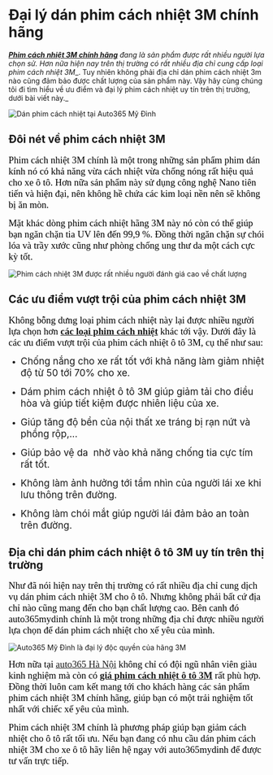 # **Đại lý dán phim cách nhiệt 3M chính hãng**

_[**Phim cách nhiệt 3M chính hãng**](https://auto365mydinh.vn/cac-san-pham/phim-cach-nhiet-3m) đang là sản phẩm được rất nhiều người lựa chọn sử. Hơn nữa hiện nay trên thị trường có rất nhiều địa chỉ cung cấp loại_ _phim cách nhiệt 3M__. Tuy nhiên không phải địa chỉ dán phim cách nhiệt 3m nào cũng đảm bảo được chất lượng của sản phẩm này. Vậy hãy cùng chúng tôi đi tìm hiểu về ưu điểm và đại lý phim cách nhiệt uy tín trên thị trường, dưới bài viết này._

![Dán phim cách nhiệt tại Auto365 Mỹ Đình](https://auto365mydinh.vn/wp-content/uploads/2021/06/auto365-my-dinh-dan-phim-cach-nhiet-cho-o-to.jpg)

## **Đôi nét về phim cách nhiệt 3M**

<span style="background-color:transparent; color:rgb(0, 0, 0); font-family:times new roman; font-size:14pt">Phim cách nhiệt 3M chính là một trong những sản phẩm phim dán kính nó có khả năng vừa cách nhiệt vừa chống nóng rất hiệu quả cho xe ô tô. Hơn nữa sản phẩm này sử dụng công nghệ Nano tiên tiến và hiện đại, nên không hề chứa các kim loại nền nên sẽ không bị ăn mòn.</span>

<span style="background-color:transparent; color:rgb(0, 0, 0); font-family:times new roman; font-size:14pt">Mặt khác dòng phim cách nhiệt hãng 3M này nó còn có thể giúp bạn ngăn chặn tia UV lên đến 99,9 %. Đồng thời ngăn chặn sự chói lóa và trầy xước cũng như phòng chống ung thư da một cách cực kỳ tốt.</span>

![Phim cách nhiệt 3M được rất nhiều người đánh giá cao về chất lượng](https://auto365mydinh.vn/wp-content/uploads/2021/06/phim-cach-nhiet-3m-luon-duoc-danh-gia-cao-ve-chat-luong.jpg)

## **Các ưu điểm vượt trội của phim cách nhiệt 3M**

<span style="background-color:transparent; color:rgb(0, 0, 0); font-family:times new roman; font-size:14pt">Không bỗng dưng loại phim cách nhiệt này lại được nhiều người lựa chọn hơn [**các loại phim cách nhiệt**](https://auto365mydinh.vn/phim-cach-nhiet) khác tới vậy. Dưới đây là các ưu điểm vượt trội của phim cách nhiệt ô tô 3M, cụ thể như sau:</span>

*   <span style="background-color:transparent; font-size:14pt">Chống nắng cho xe rất tốt với khả năng làm giảm nhiệt độ từ 50 tới 70% cho xe.</span>

*   <span style="background-color:transparent; font-size:14pt">Dám phim cách nhiệt ô tô 3M giúp giảm tải cho điều hòa và giúp tiết kiệm được nhiên liệu của xe.</span>

*   <span style="background-color:transparent; font-size:14pt">Giúp tăng độ bền của nội thất xe tráng bị rạn nứt và phồng rộp,…</span>

*   <span style="background-color:transparent; font-size:14pt">Giúp bảo vệ da  nhờ vào khả năng chống tia cực tím rất tốt.</span>

*   <span style="background-color:transparent; font-size:14pt">Không làm ảnh hưởng tới tầm nhìn của người lái xe khi lưu thông trên đường.</span>

*   <span style="background-color:transparent; font-size:14pt">Không làm chói mắt giúp người lái đảm bảo an toàn trên đường.</span>

## **Địa chỉ dán phim cách nhiệt ô tô 3M uy tín trên thị trường**

<span style="background-color:transparent; color:rgb(0, 0, 0); font-family:times new roman; font-size:14pt">Như đã nói hiện nay trên thị trường có rất nhiều địa chỉ cung dịch vụ dán phim cách nhiệt 3M cho ô tô. Nhưng không phải bất cứ địa chỉ nào cũng mang đến cho bạn chất lượng cao. Bên canh đó auto365mydinh chính là một trong những địa chỉ được nhiều người lựa chọn để dán phim cách nhiệt cho xế yêu của mình.</span>

![Auto365 Mỹ Đình là đại lý độc quyền của hãng 3M](https://auto365mydinh.vn/wp-content/uploads/2021/06/auto365-my-dinh-co-chung-chi-dai-ly-phan-phoi-3m-tai-viet-nam.jpg)

<span style="background-color:transparent; color:rgb(0, 0, 0); font-family:times new roman; font-size:14pt">Hơn nữa tại [auto365 Hà Nội](https://auto365mydinh.vn/) không chỉ có đội ngũ nhân viên giàu kinh nghiệm mà còn có [**giá phim cách nhiệt ô tô 3M**](https://gia-phim-cach-nhiet-3m.glitch.me/) rất phù hợp. Đồng thời luôn cam kết mang tới cho khách hàng các sản phẩm phim cách nhiệt 3M chính hãng, giúp bạn có một trải nghiệm tốt nhất với chiếc xế yêu của mình.</span>

<span style="background-color:transparent; color:rgb(0, 0, 0); font-family:times new roman; font-size:14pt">Phim cách nhiệt 3M chính là phương pháp giúp bạn giảm cách nhiệt cho ô tô rất tối ưu. Nếu bạn đang có nhu cầu dán phim cách nhiệt 3M cho xe ô tô hãy liên hệ ngay với auto365mydinh để được tư vấn trực tiếp.</span>
